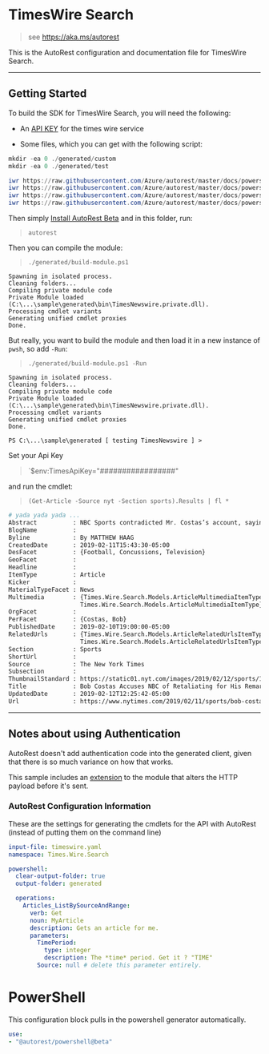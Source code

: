 # TimesWire Search

> see https://aka.ms/autorest

This is the AutoRest configuration and documentation file for TimesWire Search.

---
## Getting Started
To build the SDK for TimesWire Search, you will need the following: 

- An [API KEY](https://developer.nytimes.com/get-started) for the times wire service

- Some files, which you can get with the following script:

``` powershell
mkdir -ea 0 ./generated/custom  
mkdir -ea 0 ./generated/test  

iwr https://raw.githubusercontent.com/Azure/autorest/master/docs/powershell/samples/timeswire/readme.md -outfile ./readme.md
iwr https://raw.githubusercontent.com/Azure/autorest/master/docs/powershell/samples/timeswire/timeswire.yaml -outfile ./timeswire.yaml
iwr https://raw.githubusercontent.com/Azure/autorest/master/docs/powershell/samples/timeswire/generated/custom/Module.cs -outfile ./generated/custom/Module.cs
iwr https://raw.githubusercontent.com/Azure/autorest/master/docs/powershell/samples/timeswire/generated/test/get-article.tests.ps1 -outfile ./generated/test/get-article.tests.ps1

```

Then simply [Install AutoRest Beta](../../readme.md#installing) and in this folder, run:

> `autorest`

Then you can compile the module:

> `./generated/build-module.ps1`

``` text
Spawning in isolated process.
Cleaning folders...
Compiling private module code
Private Module loaded (C:\...\sample\generated\bin\TimesNewswire.private.dll).
Processing cmdlet variants
Generating unified cmdlet proxies
Done.
```

But really, you want to build the module and then load it in a new instance of `pwsh`, so add `-Run`:

> `./generated/build-module.ps1 -Run`

``` text
Spawning in isolated process.
Cleaning folders...
Compiling private module code
Private Module loaded (C:\...\sample\generated\bin\TimesNewswire.private.dll).
Processing cmdlet variants
Generating unified cmdlet proxies
Done.

PS C:\...\sample\generated [ testing TimesNewswire ] >
```

Set your Api Key 

> `$env:TimesApiKey="#################"

and run the cmdlet: 

> `(Get-Article -Source nyt -Section sports).Results | fl * `

``` bash 
# yada yada yada ...
Abstract          : NBC Sports contradicted Mr. Costas’s account, saying he had not been removed from Super Bowl coverage as punishment and that the decision had been mutual.
BlogName          :
Byline            : By MATTHEW HAAG
CreatedDate       : 2019-02-11T15:43:30-05:00
DesFacet          : {Football, Concussions, Television}
GeoFacet          :
Headline          :
ItemType          : Article
Kicker            :
MaterialTypeFacet : News
Multimedia        : {Times.Wire.Search.Models.ArticleMultimediaItemType, Times.Wire.Search.Models.ArticleMultimediaItemType, Times.Wire.Search.Models.ArticleMultimediaItemType,
                    Times.Wire.Search.Models.ArticleMultimediaItemType}
OrgFacet          :
PerFacet          : {Costas, Bob}
PublishedDate     : 2019-02-10T19:00:00-05:00
RelatedUrls       : {Times.Wire.Search.Models.ArticleRelatedUrlsItemType, Times.Wire.Search.Models.ArticleRelatedUrlsItemType, Times.Wire.Search.Models.ArticleRelatedUrlsItemType,
                    Times.Wire.Search.Models.ArticleRelatedUrlsItemType...}
Section           : Sports
ShortUrl          :
Source            : The New York Times
Subsection        :
ThumbnailStandard : https://static01.nyt.com/images/2019/02/12/sports/12xp-costas/12xp-costas-thumbStandard.jpg
Title             : Bob Costas Accuses NBC of Retaliating for His Remarks on Concussions in N.F.L.
UpdatedDate       : 2019-02-12T12:25:42-05:00
Url               : https://www.nytimes.com/2019/02/11/sports/bob-costas-super-bowl.html
```

---


## Notes about using Authentication
AutoRest doesn't add authentication code into the generated client, given that there is so much variance on how that works.

This sample includes an [extension](./generated/custom/Module.cs) to the module that alters the HTTP payload before it's sent.


### AutoRest Configuration  Information
These are the settings for generating the cmdlets for the API with AutoRest (instead of putting them on the command line)

``` yaml
input-file: timeswire.yaml
namespace: Times.Wire.Search

powershell:
  clear-output-folder: true
  output-folder: generated

  operations:
    Articles_ListBySourceAndRange:
      verb: Get
      noun: MyArticle
      description: Gets an article for me.
      parameters:
        TimePeriod:
          type: integer
          description: The *time* period. Get it ? "TIME"
        Source: null # delete this parameter entirely.
```

# PowerShell
This configuration block pulls in the powershell generator automatically. 

``` yaml
use:
- "@autorest/powershell@beta"

```

